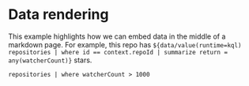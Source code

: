 # Data rendering

This example highlights how we can embed data in the middle of a markdown page. For example, this repo has `${data/value(runtime=kql) repositories | where id == context.repoId | summarize return = any(watcherCount)}` stars.

```data/table(runtime=kql,foo=bar) 
repositories | where watcherCount > 1000
```
